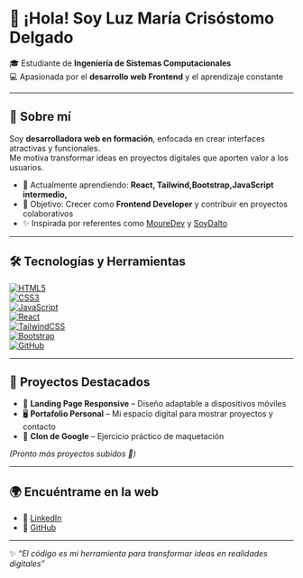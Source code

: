 # 👋 ¡Hola! Soy Luz María Crisóstomo Delgado  

🎓 Estudiante de **Ingeniería de Sistemas Computacionales**  
💻 Apasionada por el **desarrollo web Frontend** y el aprendizaje constante  

---

## 🚀 Sobre mí  
Soy **desarrolladora web en formación**, enfocada en crear interfaces atractivas y funcionales.  
Me motiva transformar ideas en proyectos digitales que aporten valor a los usuarios.  

- 🌱 Actualmente aprendiendo: **React, Tailwind,Bootstrap,JavaScript intermedio,**  
- 🎯 Objetivo: Crecer como **Frontend Developer** y contribuir en proyectos colaborativos  
- ✨ Inspirada por referentes como [MoureDev](https://github.com/mouredev) y [SoyDalto](https://github.com/soydalto)  

---
## 🛠️ Tecnologías y Herramientas  
[![HTML5](https://img.shields.io/badge/HTML5-E34F26?style=for-the-badge&logo=html5&logoColor=white)](https://developer.mozilla.org/es/docs/Web/HTML)  
[![CSS3](https://img.shields.io/badge/CSS3-1572B6?style=for-the-badge&logo=css3&logoColor=white)](https://developer.mozilla.org/es/docs/Web/CSS)  
[![JavaScript](https://img.shields.io/badge/JavaScript-F7DF1E?style=for-the-badge&logo=javascript&logoColor=black)](https://developer.mozilla.org/es/docs/Web/JavaScript)  
[![React](https://img.shields.io/badge/React-20232A?style=for-the-badge&logo=react&logoColor=61DAFB)](https://react.dev/)  
[![TailwindCSS](https://img.shields.io/badge/Tailwind_CSS-38B2AC?style=for-the-badge&logo=tailwind-css&logoColor=white)](https://tailwindcss.com/)  
[![Bootstrap](https://img.shields.io/badge/Bootstrap-7952B3?style=for-the-badge&logo=bootstrap&logoColor=white)](https://getbootstrap.com/)   
[![GitHub](https://img.shields.io/badge/GitHub-181717?style=for-the-badge&logo=github&logoColor=white)](https://github.com/)  


---

## 📌 Proyectos Destacados  
- 🎨 **Landing Page Responsive** – Diseño adaptable a dispositivos móviles  
- 🖥️ **Portafolio Personal** – Mi espacio digital para mostrar proyectos y contacto  
- 📑 **Clon de Google** – Ejercicio práctico de maquetación  

*(Pronto más proyectos subidos 🚀)*  

---

## 🌍 Encuéntrame en la web  
- 💼 [LinkedIn](https://www.linkedin.com/in/tuusuario)  
- 📂 [GitHub](https://github.com/tuusuario)  
---

✨ *“El código es mi herramienta para transformar ideas en realidades digitales”*  
